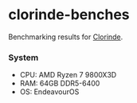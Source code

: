 # clorinde-benches

Benchmarking results for [Clorinde](https://github.com/halcyonnouveau/clorinde).

### System
- CPU: AMD Ryzen 7 9800X3D
- RAM: 64GB DDR5-6400
- OS: EndeavourOS

